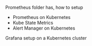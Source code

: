 Prometheus folder has, how to setup
* Prometheus on Kubernetes
* Kube State Metrics
* Alert Manager on Kubernetes

Grafana setup on a Kubernetes cluster
